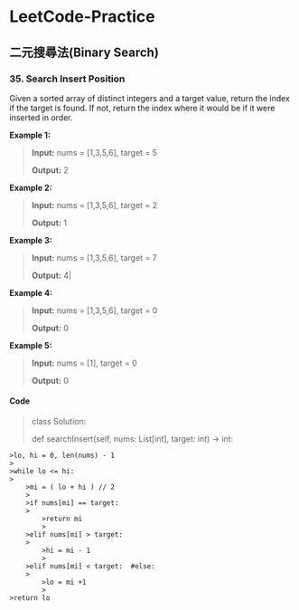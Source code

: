 # LeetCode-Practice
## 二元搜尋法(Binary Search)
###  35. Search Insert Position
Given a sorted array of distinct integers and a target value, return the index if the target is found. If not, return the index where it would be if it were inserted in order.

**Example 1:**                                                 
>**Input:** nums = [1,3,5,6], target = 5  
>                                                                               
>**Output:** 2                                                 

**Example 2:**
>**Input:** nums = [1,3,5,6], target = 2
>
>**Output:** 1

**Example 3:**
>**Input:** nums = [1,3,5,6], target = 7
>
>**Output:** 4|

**Example 4:**
>**Input:** nums = [1,3,5,6], target = 0
>
>**Output:** 0

**Example 5:**
>**Input:** nums = [1], target = 0
>
>**Output:** 0

#### Code
>class Solution:
>
>def searchInsert(self, nums: List[int], target: int) -> int:
>
    >lo, hi = 0, len(nums) - 1
    >
    >while lo <= hi:
    >
        >mi = ( lo + hi ) // 2
        >
        >if nums[mi] == target:
        >
            >return mi
            >
        >elif nums[mi] > target:
        >
            >hi = mi - 1
            >
        >elif nums[mi] < target:  #else:
        >
            >lo = mi +1
            >
    >return lo
